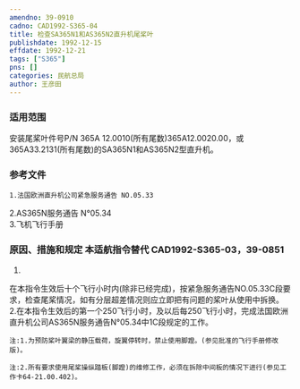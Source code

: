 ```yaml
---
amendno: 39-0910  
cadno: CAD1992-S365-04  
title: 检查SA365N1和AS365N2直升机尾桨叶  
publishdate: 1992-12-15  
effdate: 1992-12-21  
tags: ["S365"]  
pns: []  
categories: 民航总局  
author: 王彦田  
---
```

  
### 适用范围  
安装尾桨叶件号P/N 365A 12.0010(所有尾数)365A12.0020.00，或365A33.2131(所有尾数)的SA365N1和AS365N2型直升机。  
  
<!--more-->  
### 参考文件  
    1.法国欧洲直升机公司紧急服务通告 NO.05.33  
2.AS365N服务通告 N°05.34  
    3.飞机飞行手册  
  
### 原因、措施和规定 本适航指令替代 CAD1992-S365-03，39-0851  
1.  
在本指令生效后十个飞行小时内(除非已经完成)，按紧急服务通告NO.05.33C段要求，检查尾桨情况，如有分层超差情况则应立即把有问题的桨叶从使用中拆换。  
    2.在本指令生效后的第一个250飞行小时，及以后每250飞行小时，完成法国欧洲直升机公司AS365N服务通告N°05.34中1C段规定的工作。  
  
    注:1.为预防桨叶翼梁的静压载荷，旋翼停转时，禁止使用脚蹬。(参见批准的飞行手册修改版)。  
  
    注:2.所有要求使用尾桨操纵踏板(脚蹬)的维修工作，必须在拆除中间板的情况下进行(参见工作卡64-21.00.402)。  
